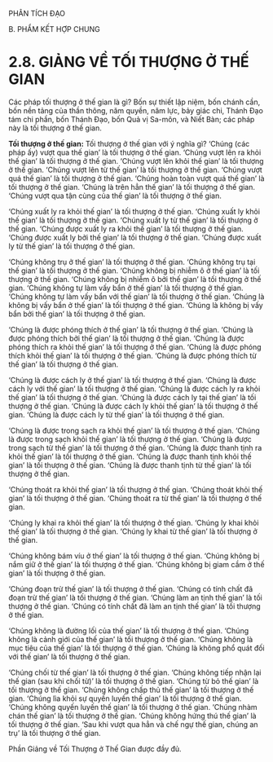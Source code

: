 PHÂN TÍCH ĐẠO

B. PHẨM KẾT HỢP CHUNG

# 2.8. GIẢNG VỀ TỐI THƯỢNG Ở THẾ GIAN

Các pháp tối thượng ở thế gian là gì? Bốn sự thiết lập niệm, bốn chánh cần, bốn nền tảng của thần thông, năm quyền, năm lực, bảy giác chi, Thánh Đạo tám chi phần, bốn Thánh Đạo, bốn Quả vị Sa-môn, và Niết Bàn; các pháp này là tối thượng ở thế gian.

**Tối thượng ở thế gian:** Tối thượng ở thế gian với ý nghĩa gì? ‘Chúng (các pháp ấy) vượt qua thế gian’ là tối thượng ở thế gian. ‘Chúng vượt lên ra khỏi thế gian’ là tối thượng ở thế gian. ‘Chúng vượt lên khỏi thế gian’ là tối thượng ở thế gian. ‘Chúng vượt lên từ thế gian’ là tối thượng ở thế gian. ‘Chúng vượt quá thế gian’ là tối thượng ở thế gian. ‘Chúng hoàn toàn vượt quá thế gian’ là tối thượng ở thế gian. ‘Chúng là trên hẳn thế gian’ là tối thượng ở thế gian. ‘Chúng vượt qua tận cùng của thế gian’ là tối thượng ở thế gian.

‘Chúng xuất ly ra khỏi thế gian’ là tối thượng ở thế gian. ‘Chúng xuất ly khỏi thế gian’ là tối thượng ở thế gian. ‘Chúng xuất ly từ thế gian’ là tối thượng ở thế gian. ‘Chúng được xuất ly ra khỏi thế gian’ là tối thượng ở thế gian. ‘Chúng được xuất ly bởi thế gian’ là tối thượng ở thế gian. ‘Chúng được xuất ly từ thế gian’ là tối thượng ở thế gian.

‘Chúng không trụ ở thế gian’ là tối thượng ở thế gian. ‘Chúng không trụ tại thế gian’ là tối thượng ở thế gian. ‘Chúng không bị nhiễm ô ở thế gian’ là tối thượng ở thế gian. ‘Chúng không bị nhiễm ô bởi thế gian’ là tối thượng ở thế gian. ‘Chúng không tự làm vấy bẩn ở thế gian’ là tối thượng ở thế gian. ‘Chúng không tự làm vấy bẩn với thế gian’ là tối thượng ở thế gian. ‘Chúng là không bị vấy bẩn ở thế gian’ là tối thượng ở thế gian. ‘Chúng là không bị vấy bẩn bởi thế gian’ là tối thượng ở thế gian.

‘Chúng là được phóng thích ở thế gian’ là tối thượng ở thế gian. ‘Chúng là được phóng thích bởi thế gian’ là tối thượng ở thế gian. ‘Chúng là được phóng thích ra khỏi thế gian’ là tối thượng ở thế gian. ‘Chúng là được phóng thích khỏi thế gian’ là tối thượng ở thế gian. ‘Chúng là được phóng thích từ thế gian’ là tối thượng ở thế gian.

‘Chúng là được cách ly ở thế gian’ là tối thượng ở thế gian. ‘Chúng là được cách ly với thế gian’ là tối thượng ở thế gian. ‘Chúng là được cách ly ra khỏi thế gian’ là tối thượng ở thế gian. ‘Chúng là được cách ly tại thế gian’ là tối thượng ở thế gian. ‘Chúng là được cách ly khỏi thế gian’ là tối thượng ở thế gian. ‘Chúng là được cách ly từ thế gian’ là tối thượng ở thế gian.

‘Chúng là được trong sạch ra khỏi thế gian’ là tối thượng ở thế gian. ‘Chúng là được trong sạch khỏi thế gian’ là tối thượng ở thế gian. ‘Chúng là được trong sạch từ thế gian’ là tối thượng ở thế gian. ‘Chúng là được thanh tịnh ra khỏi thế gian’ là tối thượng ở thế gian. ‘Chúng là được thanh tịnh khỏi thế gian’ là tối thượng ở thế gian. ‘Chúng là được thanh tịnh từ thế gian’ là tối thượng ở thế gian.

‘Chúng thoát ra khỏi thế gian’ là tối thượng ở thế gian. ‘Chúng thoát khỏi thế gian’ là tối thượng ở thế gian. ‘Chúng thoát ra từ thế gian’ là tối thượng ở thế gian.

‘Chúng ly khai ra khỏi thế gian’ là tối thượng ở thế gian. ‘Chúng ly khai khỏi thế gian’ là tối thượng ở thế gian. ‘Chúng ly khai từ thế gian’ là tối thượng ở thế gian.

‘Chúng không bám víu ở thế gian’ là tối thượng ở thế gian. ‘Chúng không bị nắm giữ ở thế gian’ là tối thượng ở thế gian. ‘Chúng không bị giam cầm ở thế gian’ là tối thượng ở thế gian.

‘Chúng đoạn trừ thế gian’ là tối thượng ở thế gian. ‘Chúng có tính chất đã đoạn trừ thế gian’ là tối thượng ở thế gian. ‘Chúng làm an tịnh thế gian’ là tối thượng ở thế gian. ‘Chúng có tính chất đã làm an tịnh thế gian’ là tối thượng ở thế gian.

‘Chúng không là đường lối của thế gian’ là tối thượng ở thế gian. ‘Chúng không là cảnh giới của thế gian’ là tối thượng ở thế gian. ‘Chúng không là mục tiêu của thế gian’ là tối thượng ở thế gian. ‘Chúng là không phổ quát đối với thế gian’ là tối thượng ở thế gian.

‘Chúng chối từ thế gian’ là tối thượng ở thế gian. ‘Chúng không tiếp nhận lại thế gian (sau khi chối từ)’ là tối thượng ở thế gian. ‘Chúng từ bỏ thế gian’ là tối thượng ở thế gian. ‘Chúng không chấp thủ thế gian’ là tối thượng ở thế gian. ‘Chúng lìa khỏi sự quyến luyến thế gian’ là tối thượng ở thế gian. ‘Chúng không quyến luyến thế gian’ là tối thượng ở thế gian. ‘Chúng nhàm chán thế gian’ là tối thượng ở thế gian. ‘Chúng không hứng thú thế gian’ là tối thượng ở thế gian. ‘Sau khi vượt qua hẳn và chế ngự thế gian, chúng an trụ’ là tối thượng ở thế gian.

Phần Giảng về Tối Thượng ở Thế Gian được đầy đủ.
